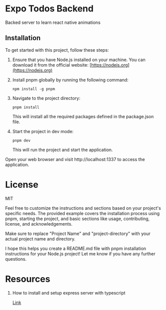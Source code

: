 # Expo Todos Backend

Backed server to learn react native animations

## Installation

To get started with this project, follow these steps:

1. Ensure that you have Node.js installed on your machine. You can download it from the official website: [https://nodejs.org](https://nodejs.org)

2. Install pnpm globally by running the following command:

   ```shell
   npm install -g pnpm

   ```

3. Navigate to the project directory:

   ```shell
   pnpm install

   ```

   This will install all the required packages defined in the package.json file.

4. Start the project in dev mode:

   ```shell
   pnpm dev

   ```

   This will run the project and start the application.

Open your web browser and visit http://localhost:1337 to access the application.

# License

MIT

Feel free to customize the instructions and sections based on your project's specific needs. The provided example covers the installation process using pnpm, starting the project, and basic sections like usage, contributing, license, and acknowledgements.

Make sure to replace "Project Name" and "project-directory" with your actual project name and directory.

I hope this helps you create a README.md file with pnpm installation instructions for your Node.js project! Let me know if you have any further questions.

# Resources

1. How to install and setup express server with typescript

   [Link](https://blog.logrocket.com/how-to-set-up-node-typescript-express/)
